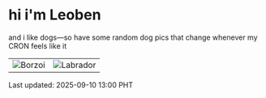 # hi i'm Leoben

and i like dogs—so have some random dog pics that change whenever my CRON feels like it

|  |  |
|--------|----------|
| ![Borzoi](https://random-dog-vercel.vercel.app/api/random-borzoi?v=1757480403) | ![Labrador](https://random-dog-vercel.vercel.app/api/random-labrador?v=1757480403) |

Last updated: 2025-09-10 13:00 PHT
